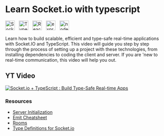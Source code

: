 # Learn Socket.io with typescript

<img align="left" alt="Socket.io" width="30px" style="padding-right:10px;" src="https://upload.wikimedia.org/wikipedia/commons/thumb/9/96/Socket-io.svg/1024px-Socket-io.svg.png" />

<img align="left" alt="TypeScript" width="30px" style="padding-right:10px;" src="https://cdn.jsdelivr.net/gh/devicons/devicon/icons/typescript/typescript-plain.svg" />

<img align="left" alt="ReactJS" width="30px" style="padding-right:10px;" src="https://www.vectorlogo.zone/logos/reactjs/reactjs-icon.svg" />

<img align="left" alt="express" width="30px" style="padding-right:10px;" src="https://img.icons8.com/fluency/512/node-js.png" />

<img align="left" alt="node" width="30px" style="padding-right:10px;" src="https://upload.wikimedia.org/wikipedia/commons/thumb/d/d9/Node.js_logo.svg/2560px-Node.js_logo.svg.png" />

<br/>
<br/>

Learn how to build scalable, efficient and type-safe real-time applications with Socket.IO and TypeScript. This video will guide you step by step through the process of setting up a project with these technologies, from installing dependencies to coding the client and server. If you are 'new to real-time communication, this video will help you out.

## YT Video
[![Socket.io + TypeScript : Build Type-Safe Real-time Apps](https://ytcards.demolab.com/?id=mWeiODJIHVs&title=Socket.io+%2B+TypeScript+%3A+Build+Type-Safe+Real-time+Apps&lang=en&timestamp=1676594100&background_color=%230d1117&title_color=%23ffffff&stats_color=%23dedede&width=250 "Socket.io + TypeScript : Build Type-Safe Real-time Apps")](https://www.youtube.com/watch?v=mWeiODJIHVs)

### Resources

-   [Server Initialization](https://socket.io/docs/v4/server-initialization/)
-   [Emit Cheatsheet](https://socket.io/docs/v4/emit-cheatsheet)
-   [Rooms](https://socket.io/docs/v4/rooms/)
-   [Type Definitions for Socket.io](https://socket.io/docs/v4/typescript/)
